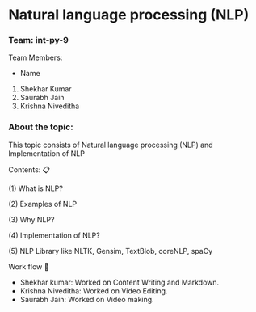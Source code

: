 # **Natural language processing (NLP)**

### **Team: int-py-9**

Team Members:

* Name
1. Shekhar Kumar
2. Saurabh Jain
3. Krishna Niveditha

### **About the topic:**

This topic consists of Natural language processing (NLP) and Implementation of NLP

Contents: 📋

(1) What is NLP?

(2) Examples of NLP

(3) Why NLP?

(4) Implementation of NLP?

(5) NLP Library like NLTK, Gensim, TextBlob, coreNLP, spaCy



Work flow 📑

* Shekhar kumar:  Worked on Content Writing and Markdown.
* Krishna Niveditha: Worked on Video Editing.
* Saurabh Jain: Worked on Video making.
